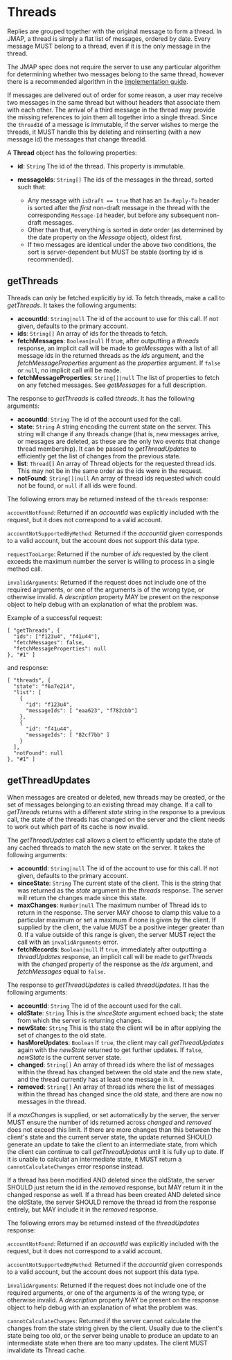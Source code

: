 # Threads

Replies are grouped together with the original message to form a thread. In JMAP, a thread is simply a flat list of messages, ordered by date. Every message MUST belong to a thread, even if it is the only message in the thread.

The JMAP spec does not require the server to use any particular algorithm for determining whether two messages belong to the same thread, however there is a recommended algorithm in the [implementation guide](server.html).

If messages are delivered out of order for some reason, a user may receive two messages in the same thread but without headers that associate them with each other. The arrival of a third message in the thread may provide the missing references to join them all together into a single thread. Since the `threadId` of a message is immutable, if the server wishes to merge the threads, it MUST handle this by deleting and reinserting (with a new message id) the messages that change threadId.

A **Thread** object has the following properties:

- **id**: `String`
  The id of the thread. This property is immutable.
- **messageIds**: `String[]`
  The ids of the messages in the thread, sorted such that:

    - Any message with `isDraft == true` that has an `In-Reply-To` header is sorted after the *first* non-draft message in the thread with the corresponding `Message-Id` header, but before any subsequent non-draft messages.
    - Other than that, everything is sorted in *date* order (as determined by the date property on the *Message* object), oldest first.
    - If two messages are identical under the above two conditions, the sort is server-dependent but MUST be stable (sorting by id is recommended).

## getThreads

Threads can only be fetched explicitly by id. To fetch threads, make a call to *getThreads*. It takes the following arguments:

- **accountId**: `String|null`
  The id of the account to use for this call. If not given, defaults to the primary account.
- **ids**: `String[]`
  An array of ids for the threads to fetch.
- **fetchMessages**: `Boolean|null`
  If true, after outputting a *threads* response, an implicit call will be made to *getMessages* with a list of all message ids in the returned threads as the *ids* argument, and the *fetchMessageProperties* argument as the *properties* argument. If `false` or `null`, no implicit call will be made.
- **fetchMessageProperties**: `String[]|null`
  The list of properties to fetch on any fetched messages. See *getMessages* for a full description.

The response to *getThreads* is called *threads*. It has the following arguments:

- **accountId**: `String`
  The id of the account used for the call.
- **state**: `String`
  A string encoding the current state on the server. This string will change
  if any threads change (that is, new messages arrive, or messages are deleted, as these are the only two events that change thread membership). It can be passed to *getThreadUpdates* to efficiently get the list of changes from the previous state.
- **list**: `Thread[]`
  An array of Thread objects for the requested thread ids. This may not be in the same order as the ids were in the request.
- **notFound**: `String[]|null`
  An array of thread ids requested which could not be found, or `null` if all ids were found.

The following errors may be returned instead of the `threads` response:

`accountNotFound`: Returned if an *accountId* was explicitly included with the request, but it does not correspond to a valid account.

`accountNotSupportedByMethod`: Returned if the *accountId* given corresponds to a valid account, but the account does not support this data type.

`requestTooLarge`: Returned if the number of *ids* requested by the client exceeds the maximum number the server is willing to process in a single method call.

`invalidArguments`: Returned if the request does not include one of the required arguments, or one of the arguments is of the wrong type, or otherwise invalid. A *description* property MAY be present on the response object to help debug with an explanation of what the problem was.

Example of a successful request:

    [ "getThreads", {
      "ids": ["f123u4", "f41u44"],
      "fetchMessages": false,
      "fetchMessageProperties": null
    }, "#1" ]

and response:

    [ "threads", {
      "state": "f6a7e214",
      "list": [
        {
          "id": "f123u4",
          "messageIds": [ "eaa623", "f782cbb"]
        },
        {
          "id": "f41u44",
          "messageIds": [ "82cf7bb" ]
        }
      ],
      "notFound": null
    }, "#1" ]


## getThreadUpdates

When messages are created or deleted, new threads may be created, or the set of messages belonging to an existing thread may change. If a call to *getThreads* returns with a different *state* string in the response to a previous call, the state of the threads has changed on the server and the client needs to work out which part of its cache is now invalid.

The *getThreadUpdates* call allows a client to efficiently update the state of any cached threads to match the new state on the server. It takes the following arguments:

- **accountId**: `String|null`
  The id of the account to use for this call. If not given, defaults to the primary account.
- **sinceState**: `String`
  The current state of the client. This is the string that was returned as the *state* argument in the *threads* response. The server will return the changes made since this state.
- **maxChanges**: `Number|null`
  The maximum number of Thread ids to return in the response. The server MAY choose to clamp this value to a particular maximum or set a maximum if none is given by the client. If supplied by the client, the value MUST be a positive integer greater than 0. If a value outside of this range is given, the server MUST reject the call with an `invalidArguments` error.
- **fetchRecords**: `Boolean|null`
  If `true`, immediately after outputting a *threadUpdates* response, an implicit call will be made to *getThreads* with the *changed* property of the response as the *ids* argument, and *fetchMessages* equal to `false`.

The response to *getThreadUpdates* is called *threadUpdates*. It has the following arguments:

- **accountId**: `String`
  The id of the account used for the call.
- **oldState**: `String`
  This is the *sinceState* argument echoed back; the state from which the server is returning changes.
- **newState**: `String`
  This is the state the client will be in after applying the set of changes to the old state.
- **hasMoreUpdates**: `Boolean`
  If `true`, the client may call *getThreadUpdates* again with the *newState* returned to get further updates. If `false`, *newState* is the current server state.
- **changed**: `String[]`
  An array of thread ids where the list of messages within the thread has
  changed between the old state and the new state, and the thread currently has at least one message in it.
- **removed**: `String[]`
  An array of thread ids where the list of messages within the thread has changed since the old state, and there are now no messages in the thread.

If a *maxChanges* is supplied, or set automatically by the server, the server MUST ensure the number of ids returned across *changed* and *removed* does not exceed this limit. If there are more changes than this between the client's state and the current server state, the update returned SHOULD generate an update to take the client to an intermediate state, from which the client can continue to call *getThreadUpdates* until it is fully up to date. If it is unable to calculat an intermediate state, it MUST return a `cannotCalculateChanges` error response instead.

If a thread has been modified AND deleted since the oldState, the server SHOULD just return the id in the *removed* response, but MAY return it in the changed response as well. If a thread has been created AND deleted since the oldState, the server SHOULD remove the thread id from the response entirely, but MAY include it in the *removed* response.

The following errors may be returned instead of the *threadUpdates* response:

`accountNotFound`: Returned if an *accountId* was explicitly included with the request, but it does not correspond to a valid account.

`accountNotSupportedByMethod`: Returned if the *accountId* given corresponds to a valid account, but the account does not support this data type.

`invalidArguments`: Returned if the request does not include one of the required arguments, or one of the arguments is of the wrong type, or otherwise invalid. A *description* property MAY be present on the response object to help debug with an explanation of what the problem was.

`cannotCalculateChanges`: Returned if the server cannot calculate the changes from the state string given by the client. Usually due to the client's state being too old, or the server being unable to produce an update to an intermediate state when there are too many updates. The client MUST invalidate its Thread cache.
